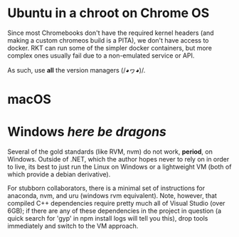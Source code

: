 # Ubuntu in a chroot on Chrome OS

Since most Chromebooks don't have the required kernel headers (and making a custom chromeos build is a PITA), we don't have access to docker. RKT can run some of the simpler docker containers, but more complex ones usually fail due to a non-emulated service or API.

As such, use **all** the version managers (/◕ヮ◕)/.

# macOS

# Windows *here be dragons*

Several of the gold standards (like RVM, nvm) do not work, **period**, on Windows. Outside of .NET, which the author hopes never to rely on in order to live, its best to just run the Linux on Windows or a lightweight VM (both of which provide a debian derivative).

For stubborn collaborators, there is a minimal set of instructions for anaconda, nvm, and uru (windows rvm equivalent). Note, however, that compiled C++ dependencies require pretty much all of Visual Studio (over 6GB); if there are any of these dependencies in the project in question (a quick search for 'gyp' in npm install logs will tell you this), drop tools immediately and switch to the VM approach.
